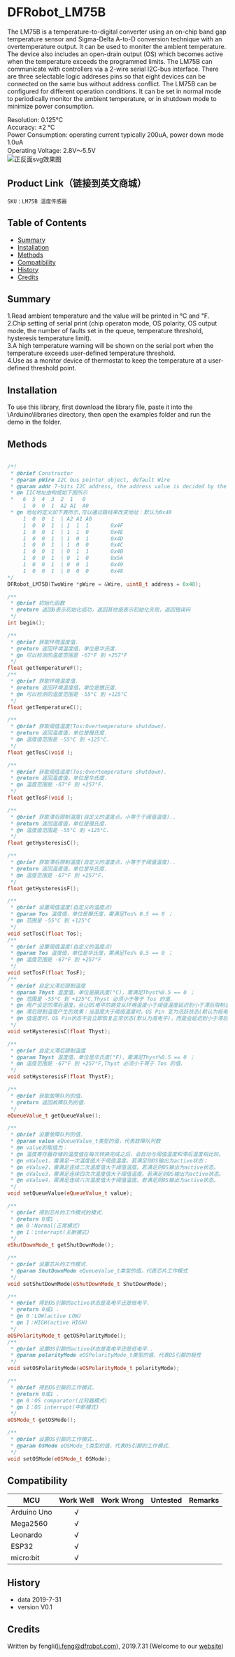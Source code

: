 # DFRobot_LM75B
The LM75B is a temperature-to-digital converter using an on-chip band gap temperature sensor and Sigma-Delta A-to-D conversion technique with an overtemperature output. It can be used to moniter the ambient temperature. The device also includes an open-drain output (OS) which becomes active when the temperature exceeds the programmed limits. The LM75B can communicate with controllers via a 2-wire serial I2C-bus interface. There are three selectable logic addreses pins so that eight devices can be connected on the same bus without address conflict. The LM75B can be configured for different operation conditions. It can be set in normal mode to periodically monitor the ambient temperature, or in shutdown mode to minimize power consumption. <br>

  Resolution: 0.125°C <br>
  Accuracy: ±2 °C <br>
  Power Consumption: operating current typically 200uA, power down mode 1.0uA <br>
  Operating Voltage: 2.8V～5.5V<br>
![正反面svg效果图](https://github.com/ouki-wang/DFRobot_Sensor/raw/master/resources/images/SEN0245svg1.png)

## Product Link（链接到英文商城）
    SKU：LM75B 温度传感器
   
## Table of Contents

* [Summary](#summary)
* [Installation](#installation)
* [Methods](#methods)
* [Compatibility](#compatibility)
* [History](#history)
* [Credits](#credits)

## Summary

   1.Read ambient temperature and the value will be printed in ℃ and ℉. <br>
   2.Chip setting of serial print (chip operaton mode, OS polarity, OS output mode, the number of faults set in the queue, temperature threshold, hysteresis temperature limit). <br>
   3.A high temperature warning will be shown on the serial port when the temperature exceeds user-defined temperature threshold.<br>
   4.Use as a monitor device of thermostat to keep the temperature at a user-defined threshold point.<br>

## Installation

To use this library, first download the library file, paste it into the \Arduino\libraries directory, then open the examples folder and run the demo in the folder.

## Methods

```C++
    
/*!
 * @brief Constructor
 * @param pWire I2C bus pointer object, default Wire
 * @param addr 7-bits I2C address, the address value is decided by the first three bits, get value (0x48/0x49/0x4A/0x4B/0x4C/0x4D/0x4E/0x4F) default 0x48
 * @n IIC地址由构成如下图所示
 *   6  5  4  3  2  1   0
     1  0  0  1  A2 A1  A0
 * @n 地址的定义如下表所示,可以通过跳线来改变地址：默认为0x48
     1  0  0  1  | A2 A1 A0
     1  0  0  1  | 1  1  1       0x4F
     1  0  0  1  | 1  1  0       0x4E
     1  0  0  1  | 1  0  1       0x4D
     1  0  0  1  | 1  0  0       0x4C
     1  0  0  1  | 0  1  1       0x4B
     1  0  0  1  | 0  1  0       0x5A
     1  0  0  1  | 0  0  1       0x49
     1  0  0  1  | 0  0  0       0x48
*/
DFRobot_LM75B(TwoWire *pWire = &Wire, uint8_t address = 0x48); 

/**
 * @brief 初始化函数
 * @return 返回0表示初始化成功，返回其他值表示初始化失败，返回错误码
 */
int begin();

/**
 * @brief 获取环境温度值.
 * @return 返回环境温度值，单位是华氏度.
 * @n 可以检测的温度范围是 -67°F 到 +257°F
 */
float getTemperatureF();
/**
 * @brief 获取环境温度值.
 * @return 返回环境温度值，单位是摄氏度.
 * @n 可以检测的温度范围是 -55°C 到 +125°C
 */
float getTemperatureC();

/**
 * @brief 获取阈值温度(Tos:Overtemperature shutdown).
 * @return 返回温度值，单位是摄氏度.
 * @n 温度值范围是 -55°C 到 +125°C.
 */
float getTosC(void );

/**
 * @brief 获取阈值温度(Tos:Overtemperature shutdown).
 * @return 返回温度值，单位是华氏度.
 * @n 温度范围是 -67°F 到 +257°F.
 */
float getTosF(void );

/**
 * @brief 获取滞后限制温度(自定义的温度点，小等于于阈值温度)..
 * @return 返回温度值，单位是摄氏度.
 * @n 温度值范围是 -55°C 到 +125°C.
 */
float getHysteresisC();

/**
 * @brief 获取滞后限制温度(自定义的温度点，小等于于阈值温度)..
 * @return 返回温度值，单位是华氏度.
 * @n 温度范围是 -67°F 到 +257°F.
 */
float getHysteresisF();

/**
 * @brief 设置阈值温度(自定义的温度点)
 * @param Tos 温度值，单位是摄氏度，需满足Tos% 0.5 == 0 ；
 * @n 范围是 -55°C 到 +125°C
 */
void setTosC(float Tos);
/**
 * @brief 设置阈值温度(自定义的温度点)
 * @param Tos 温度值，单位是华氏度，需满足Tos% 0.5 == 0 ；
 * @n 温度范围是 -67°F 到 +257°F
 */
void setTosF(float TosF);
/**
 * @brief 自定义滞后限制温度
 * @param Thyst 温度值，单位是摄氏度(°C)，需满足Thyst%0.5 == 0 ；
 * @n 范围是 -55°C 到 +125°C,Thyst 必须小于等于 Tos 的值.
 * @n 用户设定的滞后温度，会让OS电平的跳变从环境温度小于阈值温度延迟到小于滞后限制温度时再跳变.
 * @n 滞后限制温度产生的效果：当温度大于阈值温度时，OS Pin 变为活跃状态(默认为低电平)，当温度小于阈
 * @n 值温度时，OS Pin状态不会立即恢复正常状态(默认为高电平)，而是会延迟到小于滞后温度时才会恢复正常状态 
 */
void setHysteresisC(float Thyst);

/**
 * @brief 自定义滞后限制温度
 * @param Thyst 温度值，单位是华氏度(°F)，需满足Thyst%0.5 == 0 ；
 * @n 温度范围是 -67°F 到 +257°F,Thyst 必须小于等于 Tos 的值.
 */
void setHysteresisF(float ThystF);

/**
 * @brief 获取故障队列的值.
 * @return 返回故障队列的值.
 */
eQueueValue_t getQueueValue();

/**
 * @brief 设置故障队列的值.
 * @param value eQueueValue_t类型的值，代表故障队列数
 * @n value的取值为：
 * @n 温度寄存器存储的温度值在每次转换完成之后，会自动与阈值温度和滞后温度相比较。
 * @n eValue1，需满足一次温度值大于阈值温度。若满足则OS输出为active状态；
 * @n eValue2，需满足连续二次温度值大于阈值温度。若满足则OS输出为active状态。
 * @n eValue3，需满足连续四次次温度值大于阈值温度。若满足则OS输出为active状态。
 * @n eValue4，需满足连续六次温度值大于阈值温度。若满足则OS输出为active状态。
 */
void setQueueValue(eQueueValue_t value);

/**
 * @brief 得到芯片的工作模式的模式.
 * @return 0或1 .
 * @n 0：Normal(正常模式)
 * @n 1：interrupt(关断模式)
 */
eShutDownMode_t getShutDownMode();

/**
 * @brief 设置芯片的工作模式.
 * @param ShutDownMode eQueueValue_t类型的值，代表芯片工作模式
 */
void setShutDownMode(eShutDownMode_t ShutDownMode);

/**
 * @brief 得到OS引脚的active状态是高电平还是低电平.
 * @return 0或1 .
 * @n 0：LOW(active LOW)
 * @n 1：HIGH(active HIGH)
 */
eOSPolarityMode_t getOSPolarityMode();
/**
 * @brief 设置OS引脚的active状态是高电平还是低电平..
 * @param polarityMode eOSPolarityMode_t类型的值，代表OS引脚的极性
 */
void setOSPolarityMode(eOSPolarityMode_t polarityMode);

/**
 * @brief 得到OS引脚的工作模式.
 * @return 0或1 .
 * @n 0：OS comparator(比较器模式)
 * @n 1：OS interrupt(中断模式)
 */
eOSMode_t getOSMode();

/**
 * @brief 设置OS引脚的工作模式..
 * @param OSMode eOSMode_t类型的值，代表OS引脚的工作模式.
 */
void setOSMode(eOSMode_t OSMode);
```

## Compatibility

MCU                | Work Well    | Work Wrong   | Untested    | Remarks
------------------ | :----------: | :----------: | :---------: | -----
Arduino Uno        |      √       |              |             | 
Mega2560        |      √       |              |             | 
Leonardo        |      √       |              |             | 
ESP32        |      √       |              |             | 
micro:bit        |      √       |              |             | 


## History

- data 2019-7-31
- version V0.1


## Credits

Written by fengli(li.feng@dfrobot.com), 2019.7.31 (Welcome to our [website](https://www.dfrobot.com/))





